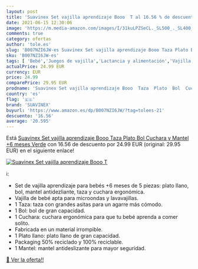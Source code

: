 ```yaml
---
layout: post
title: 'Suavinex Set vajilla aprendizaje Booo  T al 16.56 % de descuento'
date: 2021-06-15 12:30:06
image: 'https://m.media-amazon.com/images/I/31kuLPZSeCL._SL500_._SL400_.jpg'
comments: true
category: ofertas
author: 'tole.es'
slug: 'B007NZI6JW-es Suavinex Set vajilla aprendizaje Booo Taza Plato Bol...'
sku: 'B007NZI6JW-es'
tags: [ 'Bebé','Juegos de vajilla','Lactancia y alimentación','Vajilla y cubiertos','suavinex', ]
actualPrice: 24.99 EUR
currency: EUR
price: 24.99
comparePrice: 29.95 EUR
prodname: 'Suavinex Set vajilla aprendizaje Booo  Taza  Plato  Bol  Cuchara y Mantel   +6 meses  Verde'
country: 'es'
flag: '🇪🇸'
brand: 'SUAVINEX'
buyurl: 'https://www.amazon.es/dp/B007NZI6JW/?tag=tolees-21'
descuento: '16.56'
average: '20.595'
---
```


Está [Suavinex Set vajilla aprendizaje Booo  Taza  Plato  Bol  Cuchara y Mantel   +6 meses  Verde](https://www.amazon.es/dp/B007NZI6JW/?tag=tolees-21) con 16.56 de descuento por 24.99 EUR (original: 29.95 EUR) en el siguiente enlace!

[![Suavinex Set vajilla aprendizaje Booo  T](https://m.media-amazon.com/images/I/31kuLPZSeCL._SL500_._SL400_.jpg)](https://www.amazon.es/dp/B007NZI6JW/?tag=tolees-21)

ℹ️:

- Set de vajilla aprendizaje para bebés +6 meses de 5 piezas: plato llano, bol, mantel antidezliante, taza y cuchara ergonómica.
- Vajilla de bebé apta para microondas y lavavajillas.
- 1 Taza: taza con grandes asitas para un agarre más cómodo.
- 1 Bol: bol de gran capacidad.
- 1 Cuchara: cuchara ergonómica para que tu bebé aprenda a comer solito.
- Fabricada en un material irrompible.
- 1 Plato llano: plato llano de gran capacidad.
- Packaging 50% reciclado y 100% reciclable.
- 1 Mantel: mantel antideslizante para mayor seguridad.

[🛒 Ver la oferta!!](https://www.amazon.es/dp/B007NZI6JW/?tag=tolees-21)
